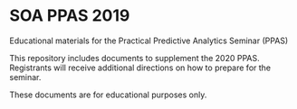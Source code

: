 # SOA PPAS 2019

Educational materials for the Practical Predictive Analytics Seminar (PPAS)

This repository includes documents to supplement the 2020 PPAS. Registrants will receive additional directions on how to prepare for the seminar.

These documents are for educational purposes only.
